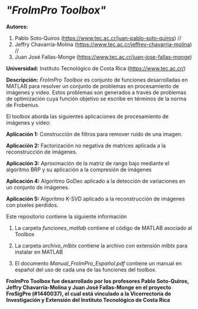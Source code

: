 # *"FroImPro Toolbox"*

**Autores:**

   1. Pablo Soto-Quiros        (https://www.tec.ac.cr/juan-pablo-soto-quiros)  //  
   2. Jeffry Chavarría-Molina  (https://www.tec.ac.cr/jeffrey-chavarria-molina)  //           
   3. Juan José Fallas-Monge   (https://www.tec.ac.cr/juan-jose-fallas-monge)

**Universidad:** Instituto Tecnológico de Costa Rica (https://www.tec.ac.cr/)

**Descripción:** *FroImPro Toolbox* es conjunto de funciones desarrolladas en MATLAB para resolver un conjunto de problemas en procesamiento de imágenes y video. Estos problemas son generados a través de problemas de optimización cuya función objetivo se escribe en términos de la norma de Frobenius. 

El toolbox aborda las siguientes aplicaciones de procesamiento de imágenes y video:

  **Aplicación 1:** Construcción de filtros para remover ruido de una imagen.
  
  **Aplicación 2:** Factorización no negativa de matrices aplicada a la reconstrucción de imágenes.
  
  **Aplicación 3:** Aproximación de la matriz de rango bajo mediante el algoritmo BRP y su aplicación a la compresión de imágenes
  
  **Aplicación 4:** Algoritmo GoDec aplicado a la detección de variaciones en un conjunto de imágenes.
  
  **Aplicación 5:** Algoritmo K-SVD aplicado a la reconstrucción de imágenes con pixeles perdidos.
  
Este repositorio contiene la siguiente información 

  1. La carpeta *funciones_matlab* contiene el código de MATLAB asociado al Toolbox
   
  2. La carpeta *archivo_mlbtx* contiene la archivo con extensión *mlbtx* para instalar en MATLAB
  
  3. El documento *Manual_FroImPro_Español.pdf* contiene un manual en español del uso de cada una de las funciones del toolbox.

**FroImPro Toolbox fue desarrollado por los profesores Pablo Soto-Quiros, Jeffry Chavarría-Molina y Juan José Fallas-Monge en el proyecto FroSigPro (#1440037), el cual está vinculado a la Vicerrectoría de Investigación y Extensión del Instituto Tecnológico de Costa Rica**
